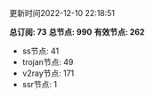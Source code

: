 更新时间2022-12-10 22:18:51

**总订阅: 73**
**总节点: 990**
**有效节点: 262**
- ss节点: 41
- trojan节点: 49
- v2ray节点: 171
- ssr节点: 1
